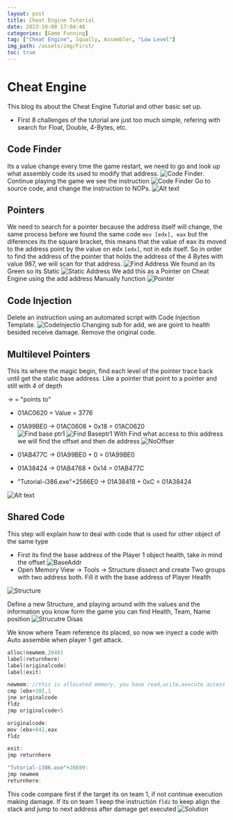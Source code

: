 ```yaml
---
layout: post
title: Cheat Engine Tutorial
date: 2023-10-08 17:04:48 
categories: [Game Funning]
tag: ["Cheat Engine", Squally, Assembler, "Low Level"]      
img_path: /assets/img/First/                                                                                                        
toc: true 
---
```


# Cheat Engine
This blog its about the Cheat Engine Tutorial and other basic set up. 
* First 8 challenges of the tutorial are just too much simple, refering with search for Float, Double, 4-Bytes, etc.

## Code Finder

Its a value change every time the game restart, we need to go and look up what assembly code its used to modify that address. ![Code Finder](image-9.png). Continue playing the game we see the instruction 
![Code Finder](image-10.png)
Go to source code, and change the instruction to NOPs.
![Alt text](image-11.png)

## Pointers

We need to search for a pointer because the address itself will change, the same process before we found the same code ```mov [edx], eax``` but the diferences its the square bracket, this means that the value of eax its moved to the address point by the value on edx `[edx]`, not in edx itself. 
So in order to find the address of the pointer that holds the address of the 4 Bytes with value 987, we will scan for that address.
![Find Address](image-12.png)
We found an its Green so its Static
![Static Address](image-13.png)
We add this as a Pointer on Cheat Engine using the add address Manually function
![Pointer](image-14.png)

## Code Injection 

Delete an instruction using an automated script with Code Injection Template.
![CodeInjectio](image-15.png)
Changing sub for add, we are goint to health besided receive damage. 
Remove the original code.

## Multilevel Pointers

This its where the magic begin, find each level of the pointer trace back until get the static base address. 
Like a pointer that point  to a pointer and still with 4 of depth 

-> = "points to"

* 01AC0620 = Value = 3776

* 01A99BE0 -> 01AC0608 + 0x18 = 01AC0620  
![Find base ptr1](image-16.png)
![Find Baseptr1](image-17.png)
With Find what access to this address we will find the offset and then de address 
![NoOffser](image-18.png)

* 01AB477C -> 01A99BE0 + 0 = 01A99BE0

* 01A38424 -> 01AB4768 + 0x14 = 01AB477C

* "Tutorial-i386.exe"+2566E0 -> 01A38418 + 0xC = 01A38424

![Alt text](image-19.png)
 
## Shared Code 

 This step will explain how to deal with code that is used for other object of the same type
* First its find the base address of the Player 1 object health, take in mind the offset
![BaseAddr](image-20.png)
* Open Memory View -> Tools -> Structure dissect and create Two groups with two address both. Fill it with the base address of Player Health 

![Structure](image-21.png)

Define a new Structure, and playing around with the values and the information you know form the game you can find Health, Team, Name position
![Strucutre Disas](image-22.png)

We know where Team reference its placed, so now we inyect a code with Auto assemble when player 1 get attack.
```c
alloc(newmem,2048)
label(returnhere)
label(originalcode)
label(exit)

newmem: //this is allocated memory, you have read,write,execute access
cmp [ebx+10],1
jne originalcode
fldz
jmp originalcode+5

originalcode:
mov [ebx+04],eax
fldz 

exit:
jmp returnhere

"Tutorial-i386.exe"+28E89:
jmp newmem
returnhere:
```
This code compare first if the target its on team 1, if not continue execution making damage. If its on team 1 keep the instructión ```fldz``` to keep align the stack and jump to next address after damage get executed
![Solution](image-23.png)


